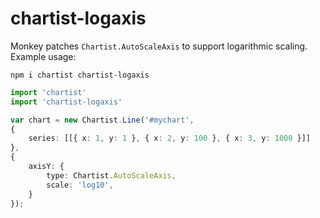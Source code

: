 # chartist-logaxis

Monkey patches `Chartist.AutoScaleAxis` to support logarithmic scaling.
Example usage:

```
npm i chartist chartist-logaxis
```

```typescript
import 'chartist'
import 'chartist-logaxis'

var chart = new Chartist.Line('#mychart', 
{
    series: [[{ x: 1, y: 1 }, { x: 2, y: 100 }, { x: 3, y: 1000 }]]
},
{
    axisY: {
        type: Chartist.AutoScaleAxis,
        scale: 'log10',
    }
}); 
```
